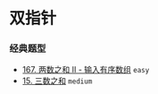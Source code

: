 # 双指针



### 经典题型

- [167. 两数之和 II - 输入有序数组](https://leetcode-cn.com/problems/two-sum-ii-input-array-is-sorted/) `easy`
- [15. 三数之和](https://leetcode-cn.com/problems/3sum/) `medium`
